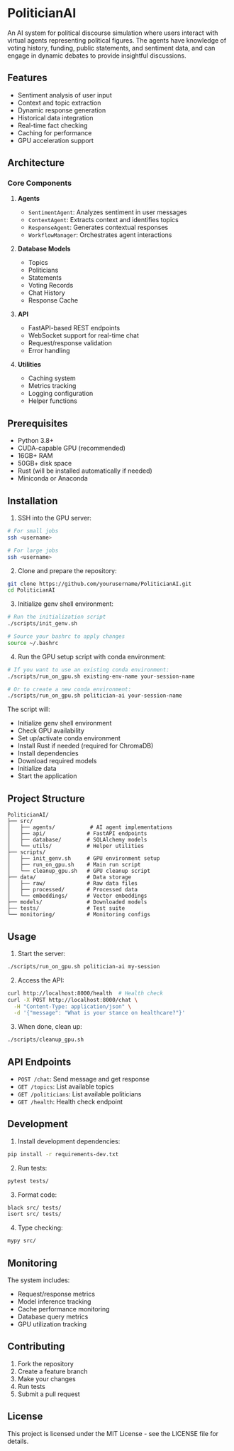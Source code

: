 # PoliticianAI

An AI system for political discourse simulation where users interact with virtual agents representing political figures. The agents have knowledge of voting history, funding, public statements, and sentiment data, and can engage in dynamic debates to provide insightful discussions.

## Features

- Sentiment analysis of user input
- Context and topic extraction
- Dynamic response generation
- Historical data integration
- Real-time fact checking
- Caching for performance
- GPU acceleration support

## Architecture

### Core Components

1. **Agents**
   - `SentimentAgent`: Analyzes sentiment in user messages
   - `ContextAgent`: Extracts context and identifies topics
   - `ResponseAgent`: Generates contextual responses
   - `WorkflowManager`: Orchestrates agent interactions

2. **Database Models**
   - Topics
   - Politicians
   - Statements
   - Voting Records
   - Chat History
   - Response Cache

3. **API**
   - FastAPI-based REST endpoints
   - WebSocket support for real-time chat
   - Request/response validation
   - Error handling

4. **Utilities**
   - Caching system
   - Metrics tracking
   - Logging configuration
   - Helper functions

## Prerequisites

- Python 3.8+
- CUDA-capable GPU (recommended)
- 16GB+ RAM
- 50GB+ disk space
- Rust (will be installed automatically if needed)
- Miniconda or Anaconda

## Installation

1. SSH into the GPU server:
```bash
# For small jobs
ssh <username>

# For large jobs
ssh <username>
```

2. Clone and prepare the repository:
```bash
git clone https://github.com/yourusername/PoliticianAI.git
cd PoliticianAI
```

3. Initialize genv shell environment:
```bash
# Run the initialization script
./scripts/init_genv.sh

# Source your bashrc to apply changes
source ~/.bashrc
```

4. Run the GPU setup script with conda environment:
```bash
# If you want to use an existing conda environment:
./scripts/run_on_gpu.sh existing-env-name your-session-name

# Or to create a new conda environment:
./scripts/run_on_gpu.sh politician-ai your-session-name
```

The script will:
- Initialize genv shell environment
- Check GPU availability
- Set up/activate conda environment
- Install Rust if needed (required for ChromaDB)
- Install dependencies
- Download required models
- Initialize data
- Start the application

## Project Structure

```
PoliticianAI/
├── src/
│   ├── agents/           # AI agent implementations
│   ├── api/             # FastAPI endpoints
│   ├── database/        # SQLAlchemy models
│   └── utils/           # Helper utilities
├── scripts/
│   ├── init_genv.sh     # GPU environment setup
│   ├── run_on_gpu.sh    # Main run script
│   └── cleanup_gpu.sh   # GPU cleanup script
├── data/                # Data storage
│   ├── raw/             # Raw data files
│   ├── processed/       # Processed data
│   └── embeddings/      # Vector embeddings
├── models/              # Downloaded models
├── tests/               # Test suite
└── monitoring/          # Monitoring configs
```

## Usage

1. Start the server:
```bash
./scripts/run_on_gpu.sh politician-ai my-session
```

2. Access the API:
```bash
curl http://localhost:8000/health  # Health check
curl -X POST http://localhost:8000/chat \
  -H "Content-Type: application/json" \
  -d '{"message": "What is your stance on healthcare?"}'
```

3. When done, clean up:
```bash
./scripts/cleanup_gpu.sh
```

## API Endpoints

- `POST /chat`: Send message and get response
- `GET /topics`: List available topics
- `GET /politicians`: List available politicians
- `GET /health`: Health check endpoint

## Development

1. Install development dependencies:
```bash
pip install -r requirements-dev.txt
```

2. Run tests:
```bash
pytest tests/
```

3. Format code:
```bash
black src/ tests/
isort src/ tests/
```

4. Type checking:
```bash
mypy src/
```

## Monitoring

The system includes:
- Request/response metrics
- Model inference tracking
- Cache performance monitoring
- Database query metrics
- GPU utilization tracking

## Contributing

1. Fork the repository
2. Create a feature branch
3. Make your changes
4. Run tests
5. Submit a pull request

## License

This project is licensed under the MIT License - see the LICENSE file for details.
